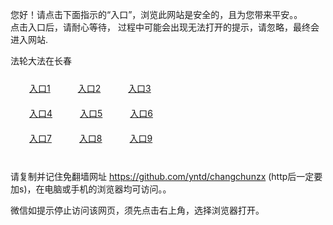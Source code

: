 您好！请点击下面指示的“入口”，浏览此网站是安全的，且为您带来平安。。 <br/>
点击入口后，请耐心等待， 过程中可能会出现无法打开的提示，请忽略，最终会进入网站. </br>

法轮大法在长春<br/>
<div style="padding:10px"><a style="margin:20px" target="_blank" href="https://dih4qrm73k1wk.cloudfront.net/2Qpsp?mmopyr" id="ccLink1" rel="nofollow">入口1</a> <a target="_blank" style="margin:20px" href="https://dt4hh9p81mkf7.cloudfront.net/2Qpsp?mggpscvh" id="ccLink2" rel="nofollow">入口2</a> <a style="margin:20px" target="_blank" href="https://d1rmu2vsjnimu4.cloudfront.net/2Qpsp?lsypppx" id="ccLink3" rel="nofollow">入口3</a></div>

<div style="padding:10px" ><a style="margin:20px" target="_blank" href="https://dih4qrm73k1wk.cloudfront.net/2Qpsp?mmopyr" id="ccLink4" rel="nofollow">入口4</a> <a style="margin:20px" href="https://dt4hh9p81mkf7.cloudfront.net/2Qpsp?mggpscvh" target="_blank" id="ccLink5" rel="nofollow">入口5</a> <a style="margin:20px" href="https://d1rmu2vsjnimu4.cloudfront.net/2Qpsp?lsypppx" target="_blank" id="ccLink6" rel="nofollow">入口6</a></div>

<div style="padding:10px"><a style="margin:20px" target="_blank" href="https://dih4qrm73k1wk.cloudfront.net/2Qpsp?mmopyr" id="ccLink7" rel="nofollow">入口7</a> <a style="margin:20px" href="https://dt4hh9p81mkf7.cloudfront.net/2Qpsp?mggpscvh" target="_blank" id="ccLink8" rel="nofollow">入口8</a> <a style="margin:20px" target="_blank" href="https://d1rmu2vsjnimu4.cloudfront.net/2Qpsp?lsypppx" id="ccLink9" rel="nofollow">入口9</a></div>

<br/>



请复制并记住免翻墙网址 https://github.com/yntd/changchunzx (http后一定要加s)，在电脑或手机的浏览器均可访问。。<br/>

微信如提示停止访问该网页，须先点击右上角，选择浏览器打开。

